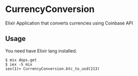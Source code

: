 # CurrencyConversion

Elixir Application that converts currencies using Coinbase API

## Usage

You need have Elixir lang installed. 

```
$ mix deps.get
$ iex -S mix
iex(1)> CurrencyConversion.btc_to_usd(213)
```